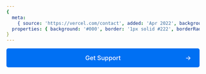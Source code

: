 ```yaml
---
{
  meta:
    { source: 'https://vercel.com/contact', added: 'Apr 2022', background: '#111', color: '#fff' },
  properties: { background: '#000', border: '1px solid #222', borderRadius: '5px', shadow: 'none' }
}
---
```


<a class="btn">
    <span class="btn-icon">→</span>
    <span class="btn-text">Get Support</span>
</a>

<style>
    .btn {
        -webkit-appearance: none;
        -moz-appearance: none;
        -ms-appearance: none;
        appearance: none;
        position: relative;
        display: -webkit-inline-box;
        display: -webkit-inline-flex;
        display: -moz-inline-box;
        display: -ms-inline-flexbox;
        display: inline-flex;
        -webkit-align-items: center;
        -webkit-box-align: center;
        -ms-flex-align: center;
        align-items: center;
        -webkit-justify-content: center;
        justify-content: center;
        z-index: 0;
        text-align: center;
        text-decoration: none;
        line-height: 38px;
        white-space: nowrap;
        font-weight: 500;
        font-family: "Inter",-apple-system,BlinkMacSystemFont,"Segoe UI","Roboto","Oxygen","Ubuntu","Cantarell","Fira Sans","Droid Sans","Helvetica Neue",sans-serif;
        min-width: 100%;
        height: 50px;
        padding: 0 25px 0 25px;
        -webkit-border-radius: 5px;
        -moz-border-radius: 5px;
        border-radius: 5px;
        font-size: 1rem;
        -webkit-flex-shrink: 0;
        -ms-flex-negative: 0;
        flex-shrink: 0;
        margin: 0;
        color: #fff;
        background-color: #0070f3;
        border: #0070f3;
        -webkit-transition: all.2s ease;
        -moz-transition: all.2s ease;
        -o-transition: all.2s ease;
        transition: all.2s ease;
        -webkit-user-select: none;
        -moz-user-select: none;
        -ms-user-select: none;
        user-select: none;
        cursor: pointer;
        overflow: hidden;
        outline: none;
        -webkit-box-sizing: border-box;
        -moz-box-sizing: border-box;
        box-sizing: border-box;
        -webkit-tap-highlight-color: transparent;
        -webkit-touch-callout: none;

        /* Not in original styling, added for support on button.land*/
        min-width: 200px;
        width: 100%;
    }
    .btn-icon {
       
        position: absolute;
        display: -webkit-box;
        display: -webkit-flex;
        display: -moz-box;
        display: -ms-flexbox;
        display: flex;
        -webkit-align-items: center;
        -webkit-box-align: center;
        -ms-flex-align: center;
        align-items: center;
        top: 0;
        bottom: 0;
        z-index: 1;
        left: auto;
        right: 22px;
        color: #fff;
    }

    .btn-text {
        position: relative;
        z-index: 1;
        margin-left: 0;
    }

    .btn:hover, .btn:focus, .btn:active {
        -webkit-box-shadow: 0 0 0 1px #333;
        -moz-box-shadow: 0 0 0 1px #333;
        box-shadow: 0 0 0 1px #333;
        -webkit-transform: translate3d(0px,-1px,0px);
        -moz-transform: translate3d(0px,-1px,0px);
        transform: translate3d(0px,-1px,0px);
    }
    
</style>
